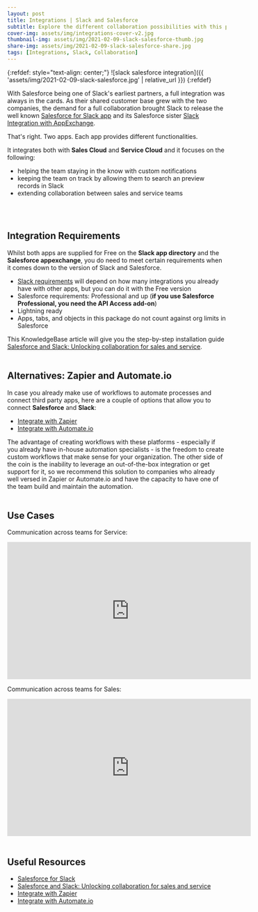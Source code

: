 ```yaml
---
layout: post
title: Integrations | Slack and Salesforce
subtitle: Explore the different collaboration possibilities with this popular integration.
cover-img: assets/img/integrations-cover-v2.jpg
thumbnail-img: assets/img/2021-02-09-slack-salesforce-thumb.jpg
share-img: assets/img/2021-02-09-slack-salesforce-share.jpg
tags: [Integrations, Slack, Collaboration]
---
```


{:refdef: style="text-align: center;"}
![slack salesforce integration]({{ 'assets/img/2021-02-09-slack-salesforce.jpg' | relative_url }})
{:refdef}

With Salesforce being one of Slack's earliest partners, a full integration was always in the cards. As their shared customer base grew with the two companies, the demand for a full collaboration brought Slack to release the well known [Salesforce for Slack app](https://slack.com/apps/AKGPGUFP1-salesforce) and its Salesforce sister [Slack Integration with AppExchange](https://www.salesforce.com/solutions/small-business-solutions/integrations/slack-crm-integration/).

That's right. Two apps. Each app provides different functionalities.

It integrates both with **Sales Cloud** and **Service Cloud** and it focuses on the following:
* helping the team staying in the know with custom notifications
* keeping the team on track by allowing them to search an preview records in Slack
* extending collaboration between sales and service teams
<br/>
<br/>

## Integration Requirements
Whilst both apps are supplied for Free on the **Slack app directory** and the **Salesforce appexchange**, you do need to meet certain requirements when it comes down to the version of Slack and Salesforce.

* [Slack requirements](https://slack.com/intl/en-nz/pricing) will depend on how many integrations you already have with other apps, but you can do it with the Free version
* Salesforce requirements: Professional and up (**if you use Salesforce Professional, you need the API Access add-on**)
* Lightning ready
* Apps, tabs, and objects in this package do not count against org limits in Salesforce

This KnowledgeBase article will give you the step-by-step installation guide [Salesforce and Slack: Unlocking collaboration for sales and service](https://slack.com/intl/en-nz/blog/collaboration/salesforce-and-slack-for-sales-and-service).
<br/>
<br/>

## Alternatives: Zapier and Automate.io
In case you already make use of workflows to automate processes and connect third party apps, here are a couple of options that allow you to connect **Salesforce** and **Slack**:
* [Integrate with Zapier](https://zapier.com/apps/salesforce/integrations/slack)
* [Integrate with Automate.io](https://automate.io/integration/salesforce/slack)

The advantage of creating workflows with these platforms - especially if you already have in-house automation specialists - is the freedom to create custom workflows that make sense for your organization.
The other side of the coin is the inability to leverage an out-of-the-box integration or get support for it, so we recommend this solution to companies who already well versed in Zapier or Automate.io and have the capacity to have one of the team build and maintain the automation.
<br/>
<br/>

## Use Cases
Communication across teams for Service:

<iframe width="560" height="315" src="https://www.youtube.com/embed/qaeMmJ_pub8" frameborder="0" allow="accelerometer; autoplay; clipboard-write; encrypted-media; gyroscope; picture-in-picture" allowfullscreen></iframe>


Communication across teams for Sales:

<iframe width="560" height="315" src="https://www.youtube.com/embed/I-LJCfAwS68" frameborder="0" allow="accelerometer; autoplay; clipboard-write; encrypted-media; gyroscope; picture-in-picture" allowfullscreen></iframe>
<br/>
<br/>

## Useful Resources
* [Salesforce for Slack](https://slack.com/intl/en-nz/help/articles/227838227-Salesforce-for-Slack)
* [Salesforce and Slack: Unlocking collaboration for sales and service](https://slack.com/intl/en-nz/blog/collaboration/salesforce-and-slack-for-sales-and-service)
* [Integrate with Zapier](https://zapier.com/apps/salesforce/integrations/slack)
* [Integrate with Automate.io](https://automate.io/integration/salesforce/slack)
